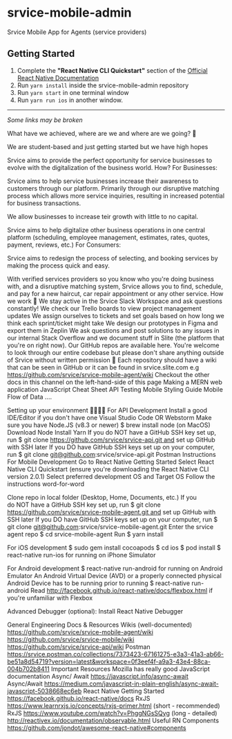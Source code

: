 # srvice-mobile-admin

Srvice Mobile App for Agents (service providers)

## Getting Started

1. Complete the **"React Native CLI Quickstart"** section of the [Official React Native Documentation](https://reactnative.dev/docs/environment-setup)
2. Run `yarn install` inside the srvice-mobile-admin repository
3. Run `yarn start` in one terminal window
4. Run `yarn run ios` in another window.

---

*Some links may be broken*

What have we achieved, where are we and where are we going? 🚀

We are student-based and just getting started but we have high hopes

Srvice aims to provide the perfect opportunity for service businesses to evolve with the digitalization of the business world.
How?
For Businesses:

Srvice aims to help service businesses increase their awareness to customers through our platform. Primarily through our disruptive matching process which allows more service inquiries, resulting in increased potential for business transactions.

We allow businesses to increase teir growth with little to no capital.

Srvice aims to help digitalize other business operations in one central platform (scheduling, employee management, estimates, rates, quotes, payment, reviews, etc.)
For Consumers:

Srvice aims to redesign the process of selecting, and booking services by making the process quick and easy.

With verified services providers so you know who you're doing business with, and a disruptive matching system, Srvice allows you to find, schedule, and pay for a new haircut, car repair appointment or any other service.
How we work 💪
We stay active in the Srvice Slack Workspace and ask questions constantly!
We check our Trello boards to view project management updates
We assign ourselves to tickets and set goals based on how long we think each sprint/ticket might take
We design our prototypes in Figma and export them in Zeplin
We ask questions and post solutions to any issues in our internal Stack Overflow and we document stuff in Slite (the platform that you're on right now).
Our GitHub repos are available here. You're welcome to look through our entire codebase but please don't share anything outside of Srvice without written permission 🤫
Each repository should have a wiki that can be seen in GitHub or it can be found in srvice.slite.com
e.g https://github.com/srvice/srvice-mobile-agent/wiki
Checkout the other docs in this channel on the left-hand-side of this page
Making a MERN web application
JavaScript Cheat Sheet
API Testing
Mobile Styling Guide
Mobile Flow of Data
....

Setting up your environment 🏃‍♂️🏃‍♀️
For API Development
Install a good IDE/Editor if you don't have one
Visual Studio Code OR Webstorm
Make sure you have Node.JS (v8.3 or newer)
$ brew install node (on MacOS)
Download Node
Install Yarn
If you do NOT have a GitHub SSH key set up, run $ git clone https://github.com/srvice/srvice-api.git and set up GitHub with SSH later
If you DO have GitHub SSH keys set up on your computer, run $ git clone git@github.com:srvice/srvice-api.git
Postman Instructions
For Mobile Development
Go to React Native Getting Started
Select React Native CLI Quickstart (ensure you're downloading the React Native CLI version 2.0.1)
Select preferred development OS and Target OS
Follow the instructions word-for-word

Clone repo in local folder (Desktop, Home, Documents, etc.)
If you do NOT have a GitHub SSH key set up, run $ git clone https://github.com/srvice/srvice-mobile-agent.git and set up GitHub with SSH later
If you DO have GitHub SSH keys set up on your computer, run $ git clone git@github.com:srvice/srvice-mobile-agent.git
Enter the srvice agent repo
$ cd srvice-mobile-agent
Run $ yarn install

For iOS development
$ sudo gem install cocoapods
$ cd ios
$ pod install
$ react-native run-ios for running on iPhone Simulator

For Android development
$ react-native run-android for running on Android Emulator
An Android Virtual Device (AVD) or a properly connected physical Android Device has to be running prior to running  $ react-native run-android
Read http://facebook.github.io/react-native/docs/flexbox.html if you're unfamiliar with Flexbox

Advanced Debugger (optional): Install React Native Debugger

General Engineering Docs & Resources
Wikis (well-documented)
https://github.com/srvice/srvice-mobile-agent/wiki
https://github.com/srvice/srvice-mobile/wiki
https://github.com/srvice/srvice-api/wiki
Postman
https://srvice.postman.co/collections/7373423-67161275-e3a3-41a3-ab66-be51a8d54719?version=latest&workspace=0f3eef4f-a9a3-43e4-88ca-004b702b8411
Important Resources
Mozilla has really good JavaScript documentation
Async/ Await https://javascript.info/async-await
Async/Await https://medium.com/javascript-in-plain-english/async-await-javascript-5038668ec6eb
React Native Getting Started https://facebook.github.io/react-native/docs
RxJS https://www.learnrxjs.io/concepts/rxjs-primer.html (short - recommended)
RxJS https://www.youtube.com/watch?v=PhggNGsSQyg (long - detailed)
http://reactivex.io/documentation/observable.html
Useful RN Components  https://github.com/jondot/awesome-react-native#components
